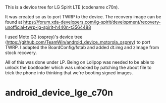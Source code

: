 This is a device tree for LG Spirit LTE (codename c70n).

It was created so as to port TWRP to the device. The recovery image can be found at https://forum.xda-developers.com/lg-spirit/development/recovery-unofficial-twrp-lg-spirit-h440n-t3564488

I used Moto G3 (osprey)'s device tree (https://github.com/TeamWin/android_device_motorola_osprey) to port TWRP. I adapted the BoardConfig/fstab and  added dt.img and zImage from stock recovery.

All of this was done under LP. Being on Lolipop was needed to be able to unlock the bootloader which was unlocked by patching the aboot file to trick the phone into thinking that we're booting signed images.
# android_device_lge_c70n

